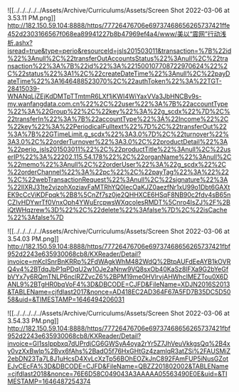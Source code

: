 ![[../../../../../Assets/Archive/Curriculums/Assets/Screen Shot 2022-03-06 at 3.53.11 PM.png]]
http://182.150.59.104:8888/https/77726476706e69737468656265737421ffe452d2303166567f068ea89941227b8b47969ef4a4/www/美以“震网”行动浅析.ashx?isread=true&type=perio&resourceId=jsls201503011&transaction=%7B%22id%22%3Anull%2C%22transferOutAccountsStatus%22%3Anull%2C%22transaction%22%3A%7B%22id%22%3A%221500107708722970624%22%2C%22status%22%3A1%2C%22createDateTime%22%3Anull%2C%22payDateTime%22%3A1646488523070%2C%22authToken%22%3A%22TGT-28415039-WNANqLjZEjKdDMTpTTmtmR6LXf1jKWI4WiYaxVVa3JbHNCBv9s-my.wanfangdata.com.cn%22%2C%22user%22%3A%7B%22accountType%22%3A%22Group%22%2C%22key%22%3A%22g_scdx%22%7D%2C%22transferIn%22%3A%7B%22accountType%22%3A%22Income%22%2C%22key%22%3A%22PeriodicalFulltext%22%7D%2C%22transferOut%22%3A%7B%22GTimeLimit.g_scdx%22%3A3.0%7D%2C%22turnover%22%3A3.0%2C%22orderTurnover%22%3A3.0%2C%22productDetail%22%3A%22perio_jsls201503011%22%2C%22productTitle%22%3Anull%2C%22userIP%22%3A%22202.115.54.178%22%2C%22organName%22%3Anull%2C%22memo%22%3Anull%2C%22orderUser%22%3A%22g_scdx%22%2C%22orderChannel%22%3A%22pc%22%2C%22payTag%22%3A%22%22%2C%22webTransactionRequest%22%3Anull%2C%22signature%22%3A%22IlXRJ31te2vjzohXoziavFaMTRhYQ0lecOaKJZ0aezfNr1xU99o1Dbt6GAXtEK9cCcViKDFpqk%2B8%5CnZf7sz0je2QHHXCE6HSqF8NB90c2fdv4sB65nCZIvHDYwrTf0VnxOph4YWuErcpwsWXqcolesRMDT%5Cnro4IsZJ%2F%2BiQtWHqzrew%3D%22%2C%22delete%22%3Afalse%7D%2C%22isCache%22%3Afalse%7D




![[../../../../../Assets/Archive/Curriculums/Assets/Screen Shot 2022-03-06 at 3.54.03 PM.png]]
http://182.150.59.104:8888/https/77726476706e69737468656265737421fbf952d2243e635930068cb8/KXReader/Detail?invoice=mKcISnrBnKRRp%2FdWAgkWhM482WdQ%2BtpAUFdEeAYB1kOVRQ4v4%2BTdqJbP1qPDqU2w1OJe2aNnw9VQ8sxOb40KaSz8lFXa9G2bYeGfbVYx7y6RQmTNLP6nclRZZvcZ6%2BPM19me0HVlrvjAHWhcIMEZTou0X6DANL9%2BTgHR0bqVoF4%3D&DBCODE=CJFD&FileName=XDJN2016S2013&TABLEName=cjfdlast2017&nonce=AD418EC2AD364F67A5FD7B35DC5D5058&uid=&TIMESTAMP=1646494206031


![[../../../../../Assets/Archive/Curriculums/Assets/Screen Shot 2022-03-06 at 3.54.33 PM.png]]
http://182.150.59.104:8888/https/77726476706e69737468656265737421fbf952d2243e635930068cb8/KXReader/Detail?invoice=GI1ssIppbxq7dUPrdjCG6GWSyA4oya2rYr5Z7JhVeuVkkgsQq%2B4xy0vzXxBwIp%2Bvx6fAhs%2BadO5f76HxGHtGz4zamlqR3atZSi%2FAUSMiZ2ebDN23Ta7L8J1uHcsD4XvLcXzTp56BOhEOZkJnC892FAmFUP5iNusGZotEJvCEcFA%3D&DBCODE=CJFD&FileName=QBZZ201802002&TABLEName=cjfdlast2018&nonce=76E6D58C049043A3AAAAA05563490E0E&uid=&TIMESTAMP=1646487254374